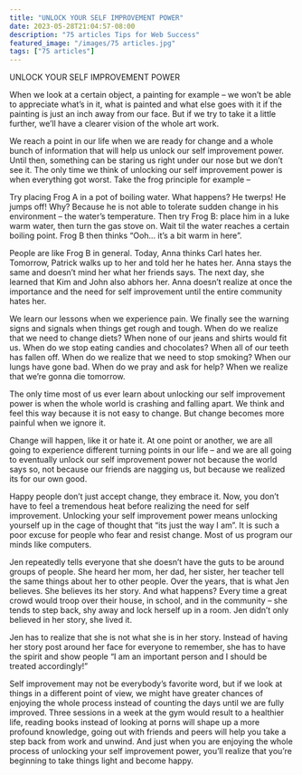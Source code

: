 ```yaml
---
title: "UNLOCK YOUR SELF IMPROVEMENT POWER"
date: 2023-05-28T21:04:57-08:00
description: "75 articles Tips for Web Success"
featured_image: "/images/75 articles.jpg"
tags: ["75 articles"]
---
```


UNLOCK YOUR SELF IMPROVEMENT POWER

When we look at a certain object, a painting for example – we won’t be able to appreciate what’s in it, what is painted and what else goes with it  if the painting is just an inch away from our face. But if we try to take it a little further, we’ll have a clearer vision of the whole art work.

We reach a point in our life when we are ready for change and a whole bunch of information that will help us unlock our self improvement power. Until then, something can be staring us right under our nose but we don’t see it.  The only time we think of unlocking our self improvement power is when everything got worst. Take the frog principle for example – 

Try placing Frog A in a pot of boiling water. What happens? He twerps! He jumps off! Why? Because he is not able to tolerate sudden change in his environment – the water’s temperature. Then try Frog B: place him in a luke warm water, then turn the gas stove on. Wait til the water reaches a certain boiling point. Frog B then thinks “Ooh… it’s a bit warm in here”.

People are like Frog B in general. Today, Anna thinks Carl hates her. Tomorrow, Patrick walks up to her and told her he hates her. Anna stays the same and doesn’t mind her what her friends says. The next day, she learned that Kim and John also abhors her. Anna doesn’t realize at once the importance and the need for self improvement until the entire community hates her. 

We learn our lessons when we experience pain. We finally see the warning signs and signals when things get rough and tough. When do we realize that we need to change diets? When none of our jeans and shirts would fit us. When do we stop eating candies and chocolates? When all of our teeth has fallen off. When do we realize that we need to stop smoking? When our lungs have gone bad. When do we pray and ask for help? When we realize that we’re gonna die tomorrow.

The only time most of us ever learn about unlocking our self improvement power is when the whole world is crashing and falling apart. We think and feel this way because it is not easy to change. But change becomes more painful when we ignore it.

Change will happen, like it or hate it. At one point or another, we are all going to experience different turning points in our life – and we are all going to eventually unlock our self improvement power not because the world says so, not because our friends are nagging us, but because we realized its for our own good.


Happy people don’t just accept change, they embrace it. Now, you don’t have to feel a tremendous heat before realizing the need for self improvement.  Unlocking your self improvement power means unlocking yourself up in the cage of thought that “its just the way I am”. It is such a poor excuse for people who fear and resist change. Most of us program our minds like computers. 

Jen repeatedly tells everyone that she doesn’t have the guts to be around groups of people. She heard her mom, her dad, her sister, her teacher tell the same things about her to other people. Over the years, that is what Jen believes. She believes its her story. And what happens? Every time a great crowd would troop over their house, in school, and in the community – she tends to step back, shy away and lock herself up in a room. Jen didn’t only believed in her story, she lived it. 

Jen has to realize that she is not what she is in her story. Instead of having her story post around her face for everyone to remember, she has to have the spirit and show people “I am an important person and I should be treated accordingly!”

Self improvement may not be everybody’s favorite word, but if we look at things in a different point of view, we might have greater chances of enjoying the whole process instead of counting the days until we are fully improved. Three sessions in a week at the gym would result to a healthier life, reading books instead of looking at porns will shape up a more profound knowledge, going out with friends and peers will help you take a step back from work and unwind.  And just when you are enjoying the whole process of unlocking your self improvement power, you’ll realize that you’re beginning to take things light and become happy.



